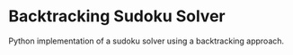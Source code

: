 # Backtracking Sudoku Solver
Python implementation of a sudoku solver using a backtracking approach. 
